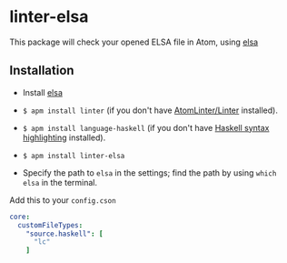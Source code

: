 # linter-elsa

This package will check your opened ELSA file in Atom,
using [elsa](http://www.github.com/ucsd-progsys/elsa)

## Installation

* Install [elsa](http://www.github.com/ucsd-progsys/elsa)

* `$ apm install linter` (if you don't have [AtomLinter/Linter](https://github.com/AtomLinter/Linter) installed).
* `$ apm install language-haskell` (if you don't have [Haskell syntax highlighting](https://github.com/jroesch/language-haskell) installed).
* `$ apm install linter-elsa`

* Specify the path to `elsa` in the settings; find the path by using `which elsa` in the terminal.

Add this to your `config.cson`

```yaml
core:
  customFileTypes:
    "source.haskell": [
      "lc"
    ]
```

